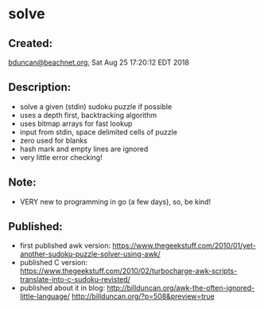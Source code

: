 # solve
## Created:
   bduncan@beachnet.org, Sat Aug 25 17:20:12 EDT 2018

## Description:
- solve a given (stdin) sudoku puzzle if possible
- uses a depth first, backtracking algorithm
- uses bitmap arrays for fast lookup
- input from stdin, space delimited cells of puzzle
- zero used for blanks
- hash mark and empty lines are ignored
- very little error checking!

## Note:
- VERY new to programming in go (a few days), so, be kind!

## Published:
- first published awk version:
  https://www.thegeekstuff.com/2010/01/yet-another-sudoku-puzzle-solver-using-awk/
- published C version:
  https://www.thegeekstuff.com/2010/02/turbocharge-awk-scripts-translate-into-c-sudoku-revisted/
- published about it in blog:
  http://billduncan.org/awk-the-often-ignored-little-language/
  http://billduncan.org/?p=508&preview=true


